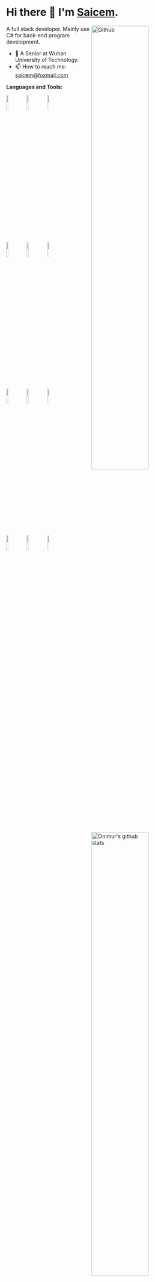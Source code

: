 # Hi there 👋 I'm [Saicem](https://saicem.github.io).

<img width="55%" align="right" alt="Github" src="https://raw.githubusercontent.com/onimur/.github/master/.resources/git-header.svg" />
A full stack developer. Mainly use C# for back-end program development.

- 🔭 A Senior at Wuhan University of Technology.
- 📫 How to reach me: [saicem@foxmail.com](mailto:saicem@foxmail.com)

**Languages and Tools:** 
<p>
<img width="55%" align="right" alt="Onimur's github stats" src="https://github-readme-stats-saicem.vercel.app/api?username=saicem&show_icons=true&hide_border=true" />
<code><img width="10%" src="https://www.vectorlogo.zone/logos/dotnet/dotnet-ar21.svg"></code>
<code><img width="10%" src="https://www.vectorlogo.zone/logos/python/python-ar21.svg"></code>
<code><img width="10%" src="https://www.vectorlogo.zone/logos/typescriptlang/typescriptlang-ar21.svg"></code>
<br />
<code><img width="10%" src="https://www.vectorlogo.zone/logos/docker/docker-ar21.svg"></code>
<code><img width="10%" src="https://www.vectorlogo.zone/logos/git-scm/git-scm-ar21.svg"></code>
<code><img width="10%" src="https://www.vectorlogo.zone/logos/gnu_bash/gnu_bash-ar21.svg"></code>
<br />
<code><img width="10%" src="https://www.vectorlogo.zone/logos/w3_html5/w3_html5-ar21.svg"></code>
<code><img width="10%" src="https://www.vectorlogo.zone/logos/w3_css/w3_css-ar21.svg"></code>
<code><img width="10%" src="https://www.vectorlogo.zone/logos/javascript/javascript-ar21.svg"></code>
 <br />
<code><img width="10%" src="https://www.vectorlogo.zone/logos/mysql/mysql-ar21.svg"></code>
<code><img width="10%" src="https://www.vectorlogo.zone/logos/nodejs/nodejs-ar21.svg"></code>
<code><img width="10%" src="https://www.vectorlogo.zone/logos/rust-lang/rust-lang-ar21.svg"></code>
</p>
